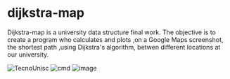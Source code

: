# dijkstra-map
Dijkstra-map is a university data structure final work. The objective is to create a program who calculates and plots ,on a Google Maps screenshot, the shortest path ,using Dijkstra's algorithm, betwen different locations at our university.

![TecnoUnisc](https://github.com/Fernandoakafox/dijkstra-map/assets/124198375/22f042bb-223d-4c2f-b1d7-ae929ad35a56)
![cmd](https://github.com/Fernandoakafox/dijkstra-map/assets/124198375/29511150-9907-4e14-b0bc-3847ebd1f470)
![image](https://github.com/Fernandoakafox/dijkstra-map/assets/124198375/418c81a0-7690-490e-8914-fbad499c0684)
